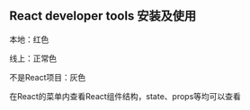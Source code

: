 ## React developer tools 安装及使用


本地：红色

线上：正常色

不是React项目：灰色


在React的菜单内查看React组件结构，state、props等均可以查看







